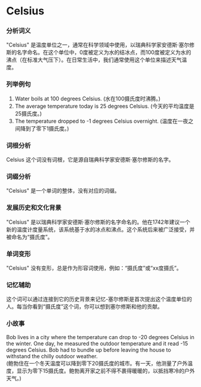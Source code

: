 # Celsius

### 分析词义

  

"Celsius" 是温度单位之一，通常在科学领域中使用，以瑞典科学家安德斯·塞尔修斯的名字命名。在这个单位中，0度被定义为水的结冰点，而100度被定义为水的沸点（在标准大气压下）。在日常生活中，我们通常使用这个单位来描述天气温度。

  

### 列举例句

  

1.  Water boils at 100 degrees Celsius. (水在100摄氏度时沸腾。)
2.  The average temperature today is 25 degrees Celsius. (今天的平均温度是25摄氏度。)
3.  The temperature dropped to -1 degrees Celsius overnight. (温度在一夜之间降到了零下1摄氏度。)

  

### 词根分析

  

Celsius 这个词没有词根，它是源自瑞典科学家安德斯·塞尔修斯的名字。

  

### 词缀分析

  

"Celsius" 是一个单词的整体，没有对应的词缀。

  

### 发展历史和文化背景

  

"Celsius" 是以瑞典科学家安德斯·塞尔修斯的名字命名的。他在1742年建议一个新的温度计度量系统，该系统基于水的冰点和沸点。这个系统后来被广泛接受，并被命名为“摄氏度”。

  

### 单词变形

  

"Celsius" 没有变形，总是作为形容词使用，例如：“摄氏度”或“xx度摄氏”。

  

### 记忆辅助

  

这个词可以通过连接到它的历史背景来记忆-塞尔修斯是首次提出这个温度单位的人。每当你看到“摄氏度”这个词，你可以想到塞尔修斯和他的贡献。

  

### 小故事

  

Bob lives in a city where the temperature can drop to -20 degrees Celsius in the winter. One day, he measured the outdoor temperature and it read -15 degrees Celsius. Bob had to bundle up before leaving the house to withstand the chilly outdoor weather.  
(鲍勃住在一个冬天温度可以降到零下20摄氏度的城市。有一天，他测量了户外温度，显示为零下15摄氏度。鲍勃离开家之前不得不裹得暖暖的，以抵挡寒冷的户外天气。)
